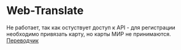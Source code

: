 # Web-Translate
Не работает, так как остуствует доступ к API - для регистрации необходимо привязать карту, но карты МИР не принимаются.
[Переводчик](https://vs-zer0.github.io/Web-Translate/)
